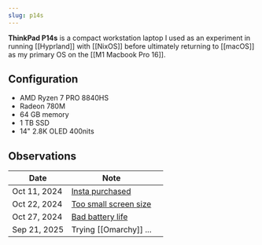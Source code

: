 ```yaml
---
slug: p14s
---
```


**ThinkPad P14s** is a compact workstation laptop I used as an experiment in running [[Hyprland]] with [[NixOS]] before ultimately returning to [[macOS]] as my primary OS on the [[M1 Macbook Pro 16]].

## Configuration

- AMD Ryzen 7 PRO 8840HS
- Radeon 780M
- 64 GB memory
- 1 TB SSD
- 14" 2.8K OLED 400nits

## Observations

| Date         | Note                                                                     |     |
| ------------ | ------------------------------------------------------------------------ | --- |
| Oct 11, 2024 | [Insta purchased](https://x.com/sridca/status/1844737458295988478)       |     |
| Oct 22, 2024 | [Too small screen size](https://x.com/sridca/status/1848833315631206725) |     |
| Oct 27, 2024 | [Bad battery life](https://x.com/sridca/status/1850614477797937186)      |     |
| Sep 21, 2025 | Trying [[Omarchy]] ...                                                   |     |
